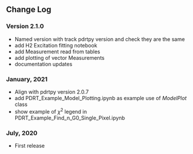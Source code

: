 ## Change Log

### Version 2.1.0

- Named version with track pdrtpy version and check they are the same
- add H2 Excitation fitting notebook
- add Measurement read from tables 
- add plotting of vector Measurements
- documentation updates

### January, 2021

- Align with pdrtpy version 2.0.7
- add PDRT_Example_Model_Plotting.ipynb as example use of *ModelPlot* class
- show example of $\chi^2$ legend in PDRT_Example_Find_n_G0_Single_Pixel.ipynb

### July, 2020
- First release
